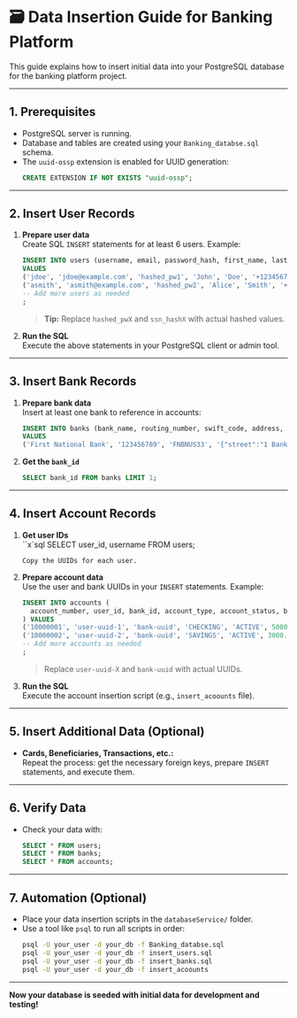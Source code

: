 # 🗃️ Data Insertion Guide for Banking Platform

This guide explains how to insert initial data into your PostgreSQL database for the banking platform project.

---

## 1. Prerequisites

- PostgreSQL server is running.
- Database and tables are created using your `Banking_databse.sql` schema.
- The `uuid-ossp` extension is enabled for UUID generation:
  ```sql
  CREATE EXTENSION IF NOT EXISTS "uuid-ossp";
  ```

---

## 2. Insert User Records

1. **Prepare user data**  
   Create SQL `INSERT` statements for at least 6 users. Example:
   ```sql
   INSERT INTO users (username, email, password_hash, first_name, last_name, phone, date_of_birth, ssn_hash, address, role, is_active, email_verified)
   VALUES
   ('jdoe', 'jdoe@example.com', 'hashed_pw1', 'John', 'Doe', '+1234567890', '1990-01-01', 'ssn_hash1', '{"street":"123 Main St","city":"New York","zip":"10001"}', 'CUSTOMER', TRUE, TRUE),
   ('asmith', 'asmith@example.com', 'hashed_pw2', 'Alice', 'Smith', '+1234567891', '1985-05-12', 'ssn_hash2', '{"street":"456 Oak Ave","city":"Los Angeles","zip":"90001"}', 'CUSTOMER', TRUE, TRUE),
   -- Add more users as needed
   ;
   ```
   > **Tip:** Replace `hashed_pwX` and `ssn_hashX` with actual hashed values.

2. **Run the SQL**  
   Execute the above statements in your PostgreSQL client or admin tool.

---

## 3. Insert Bank Records

1. **Prepare bank data**  
   Insert at least one bank to reference in accounts:
   ```sql
   INSERT INTO banks (bank_name, routing_number, swift_code, address, contact_info)
   VALUES
   ('First National Bank', '123456789', 'FNBNUS33', '{"street":"1 Bank St","city":"Finance City"}', '{"phone":"+1234567890"}');
   ```

2. **Get the `bank_id`**  
   ```sql
   SELECT bank_id FROM banks LIMIT 1;
   ```

---

## 4. Insert Account Records

1. **Get user IDs**  
   ``x`sql
   SELECT user_id, username FROM users;
   ```
   Copy the UUIDs for each user.

2. **Prepare account data**  
   Use the user and bank UUIDs in your `INSERT` statements. Example:
   ```sql
   INSERT INTO accounts (
     account_number, user_id, bank_id, account_type, account_status, balance, available_balance
   ) VALUES
   ('10000001', 'user-uuid-1', 'bank-uuid', 'CHECKING', 'ACTIVE', 5000.00, 5000.00),
   ('10000002', 'user-uuid-2', 'bank-uuid', 'SAVINGS', 'ACTIVE', 3000.00, 3000.00),
   -- Add more accounts as needed
   ;
   ```
   > Replace `user-uuid-X` and `bank-uuid` with actual UUIDs.

3. **Run the SQL**  
   Execute the account insertion script (e.g., `insert_acoounts` file).

---

## 5. Insert Additional Data (Optional)

- **Cards, Beneficiaries, Transactions, etc.:**  
  Repeat the process: get the necessary foreign keys, prepare `INSERT` statements, and execute them.

---

## 6. Verify Data

- Check your data with:
  ```sql
  SELECT * FROM users;
  SELECT * FROM banks;
  SELECT * FROM accounts;
  ```

---

## 7. Automation (Optional)

- Place your data insertion scripts in the `databaseService/` folder.
- Use a tool like `psql` to run all scripts in order:
  ```bash
  psql -U your_user -d your_db -f Banking_databse.sql
  psql -U your_user -d your_db -f insert_users.sql
  psql -U your_user -d your_db -f insert_banks.sql
  psql -U your_user -d your_db -f insert_acoounts
  ```

---

**Now your database is seeded with initial data for development and testing!**